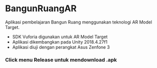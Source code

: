 # BangunRuangAR
Aplikasi pembelajaran Bangun Ruang menggunakan teknologi AR Model Target.

- SDK Vuforia digunakan untuk AR Model Target
- Aplikasi dikembangkan pada Unity 2018.4.27f1
- Aplikasi diuji dengan perangkat Asus Zenfone 3

### Click menu Release untuk mendownload .apk
